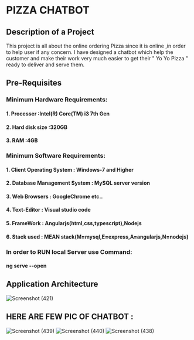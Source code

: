 # PIZZA CHATBOT

## Description of a Project

This project is all about the online ordering Pizza since it is online ,in order to help user if any concern. I have designed a chatbot which help the customer and make their work very much easier to get their " Yo Yo Pizza " ready to deliver and serve them.

## Pre-Requisites

### Minimum Hardware Requirements:

#### 1. Processer              :Intel(R) Core(TM) i3 7th Gen
#### 2. Hard disk size         :320GB
#### 3. RAM                    :4GB

### Minimum Software Requirements:

#### 1. Client Operating System            : Windows-7 and Higher
#### 2. Database Management System         : MySQL server version
#### 3. Web Browsers                       : GoogleChrome etc..
#### 4. Text-Editor                        : Visual studio code 
#### 5. FrameWork                          : Angularjs(html,css,typescript),Nodejs
#### 6. Stack used                         : MEAN stack(M=mysql,E=express,A=angularjs,N=nodejs)

### In order to RUN local Server use Command:
  
  #### ng serve --open
  
  
## Application Architecture  

![Screenshot (421)](https://user-images.githubusercontent.com/70800409/102448066-50641200-4057-11eb-9012-b5b26cffb724.png)

## HERE ARE FEW PIC OF CHATBOT :

![Screenshot (439)](https://user-images.githubusercontent.com/70800409/102448568-71793280-4058-11eb-9646-10046f5b0b96.png)
![Screenshot (440)](https://user-images.githubusercontent.com/70800409/102448591-7d64f480-4058-11eb-86cc-bd6518f523a4.png)
![Screenshot (438)](https://user-images.githubusercontent.com/70800409/102448597-805fe500-4058-11eb-8cf2-ef83942dd57f.png)










